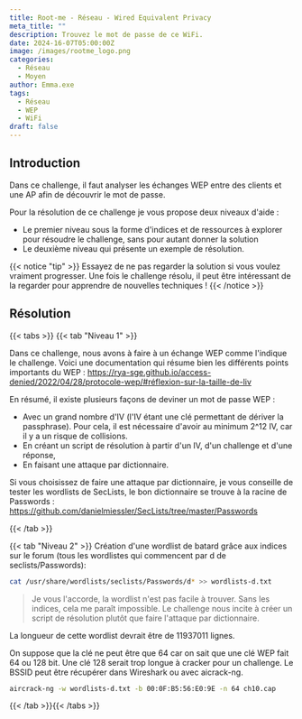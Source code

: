 ```yaml
---
title: Root-me - Réseau - Wired Equivalent Privacy
meta_title: ""
description: Trouvez le mot de passe de ce WiFi.
date: 2024-16-07T05:00:00Z
image: /images/rootme_logo.png
categories:
  - Réseau
  - Moyen
author: Emma.exe
tags:
  - Réseau
  - WEP
  - WiFi
draft: false
---
```


## Introduction

Dans ce challenge, il faut analyser les échanges WEP entre des clients et une AP afin de découvrir le mot de passe. 

Pour la résolution de ce challenge je vous propose deux niveaux d'aide : 
- Le premier niveau sous la forme d'indices et de ressources à explorer pour résoudre le challenge, sans pour autant donner la solution
- Le deuxième niveau qui présente un exemple de résolution.

{{< notice "tip" >}} Essayez de ne pas regarder la solution si vous voulez vraiment progresser. Une fois le challenge résolu, il peut être intéressant de la regarder pour apprendre de nouvelles techniques ! {{< /notice >}}

## Résolution

{{< tabs >}} {{< tab "Niveau 1" >}}

Dans ce challenge, nous avons à faire à un échange WEP comme l'indique le challenge.
Voici une documentation qui résume bien les différents points importants du WEP : https://rya-sge.github.io/access-denied/2022/04/28/protocole-wep/#réflexion-sur-la-taille-de-liv

En résumé, il existe plusieurs façons de deviner un mot de passe WEP : 
- Avec un grand nombre d'IV (l'IV étant une clé permettant de dériver la passphrase). Pour cela, il est nécessaire d'avoir au minimum 2^12 IV, car il y a un risque de collisions.
- En créant un script de résolution à partir d'un IV, d'un challenge et d'une réponse,
- En faisant une attaque par dictionnaire.

Si vous choisissez de faire une attaque par dictionnaire, je vous conseille de tester les wordlists de SecLists, le bon dictionnaire se trouve à la racine de Passwords : https://github.com/danielmiessler/SecLists/tree/master/Passwords


{{< /tab >}}

{{< tab "Niveau 2" >}}
Création d'une wordlist de batard grâce aux indices sur le forum (tous les wordlistes qui commencent par d de seclists/Passwords):
```sh
cat /usr/share/wordlists/seclists/Passwords/d* >> wordlists-d.txt
```

> Je vous l'accorde, la wordlist n'est pas facile à trouver. Sans les indices, cela me paraît impossible. Le challenge nous incite à créer un script de résolution plutôt que faire l'attaque par dictionnaire.

La longueur de cette wordlist devrait être de 11937011 lignes.

On suppose que la clé ne peut être que 64 car on sait que une clé WEP fait 64 ou 128 bit. Une clé 128 serait trop longue à cracker pour un challenge.
Le BSSID peut être récupérer dans Wireshark ou avec aicrack-ng.

```sh
aircrack-ng -w wordlists-d.txt -b 00:0F:B5:56:E0:9E -n 64 ch10.cap
```

{{< /tab >}}{{< /tabs >}}
